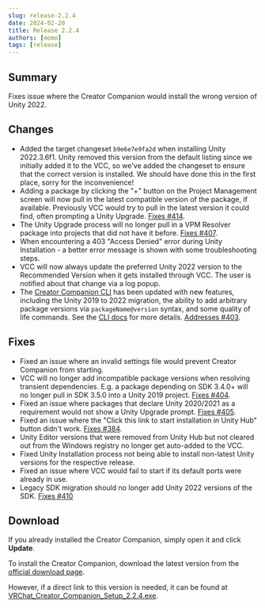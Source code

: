 ```yaml
---
slug: release-2.2.4
date: 2024-02-20
title: Release 2.2.4
authors: [momo]
tags: [release]
---
```

## Summary

Fixes issue where the Creator Companion would install the wrong version of Unity 2022.

<!--truncate-->

## Changes

- Added the target changeset `b9e6e7e9fa2d` when installing Unity 2022.3.6f1. Unity removed this version from the default listing since we initially added it to the VCC, so we've added the changeset to ensure that the correct version is installed. We should have done this in the first place, sorry for the inconvenience!
- Adding a package by clicking the "+" button on the Project Management screen will now pull in the latest compatible version of the package, if available. Previously VCC would try to pull in the latest version it could find, often prompting a Unity Upgrade. [Fixes #414](https://github.com/vrchat-community/creator-companion/issues/414).
- The Unity Upgrade process will no longer pull in a VPM Resolver package into projects that did not have it before. [Fixes #407](https://github.com/vrchat-community/creator-companion/issues/407).
- When encountering a 403 "Access Denied" error during Unity Installation - a better error message is shown with some troubleshooting steps.
- VCC will now always update the preferred Unity 2022 version to the Recommended Version when it gets installed through VCC. The user is notified about that change via a log popup.
- The [Creator Companion CLI](https://vcc.docs.vrchat.com/vpm/cli) has been updated with new features, including the Unity 2019 to 2022 migration, the ability to add arbitrary package versions via `packageName@version` syntax, and some quality of life commands. See the [CLI docs](https://vcc.docs.vrchat.com/vpm/cli) for more details. [Addresses #403](https://github.com/vrchat-community/creator-companion/issues/403).

## Fixes

- Fixed an issue where an invalid settings file would prevent Creator Companion from starting.
- VCC will no longer add incompatible package versions when resolving transient dependencies. E.g. a package depending on SDK 3.4.0+ will no longer pull in SDK 3.5.0 into a Unity 2019 project. [Fixes #404](https://github.com/vrchat-community/creator-companion/issues/404).
- Fixed an issue where packages that declare Unity 2020/2021 as a requirement would not show a Unity Upgrade prompt. [Fixes #405](https://github.com/vrchat-community/creator-companion/issues/405).
- Fixed an issue where the "Click this link to start installation in Unity Hub" button didn't work. [Fixes #384](https://github.com/vrchat-community/creator-companion/issues/384).
- Unity Editor versions that were removed from Unity Hub but not cleared out from the Windows registry no longer get auto-added to the VCC.
- Fixed Unity Installation process not being able to install non-latest Unity versions for the respective release.
- Fixed an issue where VCC would fail to start if its default ports were already in use.
- Legacy SDK migration should no longer add Unity 2022 versions of the SDK. [Fixes #410](https://github.com/vrchat-community/creator-companion/issues/410)

## Download

If you already installed the Creator Companion, simply open it and click **Update**.

To install the Creator Companion, download the latest version from the [official download page](https://vrchat.com/home/download).

However, if a direct link to this version is needed, it can be found at [VRChat_Creator_Companion_Setup_2.2.4.exe](https://vrcpm.vrchat.cloud/vcc/Builds/2.2.4/VRChat_CreatorCompanion_Setup_2.2.4.exe).
